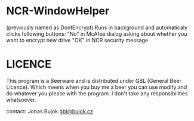 # NCR-WindowHelper 
(previously named as DontEncrypt)
Runs in background and automaticaly clicks following buttons:
  "No" in McAfee dialog asking about whether you want to encrypt new drive
  "OK" in NCR security message

# LICENCE
This program is a Beerware and is distributed under GBL (General Beer Licence). Which meens when you buy me a beer you can use modify and do whatever you please with the program. I don't take any responsibilities whatsoever.

contact: Jonas Bujok gbl@bujok.cz
